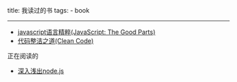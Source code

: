 title: 我读过的书
tags: 
    - book

--- 

- [javascript语言精粹(JavaScript: The Good Parts)](http://book.douban.com/subject/3590768/)
- [代码整洁之道(Clean Code)](http://book.douban.com/subject/4199741/)

正在阅读的
- [深入浅出node.js](http://book.douban.com/subject/25768396/)
<!--- [编程珠玑(Programming Pearls Second Edition)](https://book.douban.com/subject/3227098/)-->
